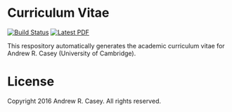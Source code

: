 Curriculum Vitae
================

[![Build Status](https://travis-ci.org/andycasey/cv.svg?branch=master)](https://travis-ci.org/andycasey/cv) [![Latest PDF](https://img.shields.io/badge/PDF-latest-orange.svg)](https://github.com/andycasey/cv/blob/master-pdf/cv.pdf)

This respository automatically generates the academic curriculum vitae for Andrew R. Casey (University of Cambridge).

License
======= 
Copyright 2016 Andrew R. Casey. All rights reserved.
